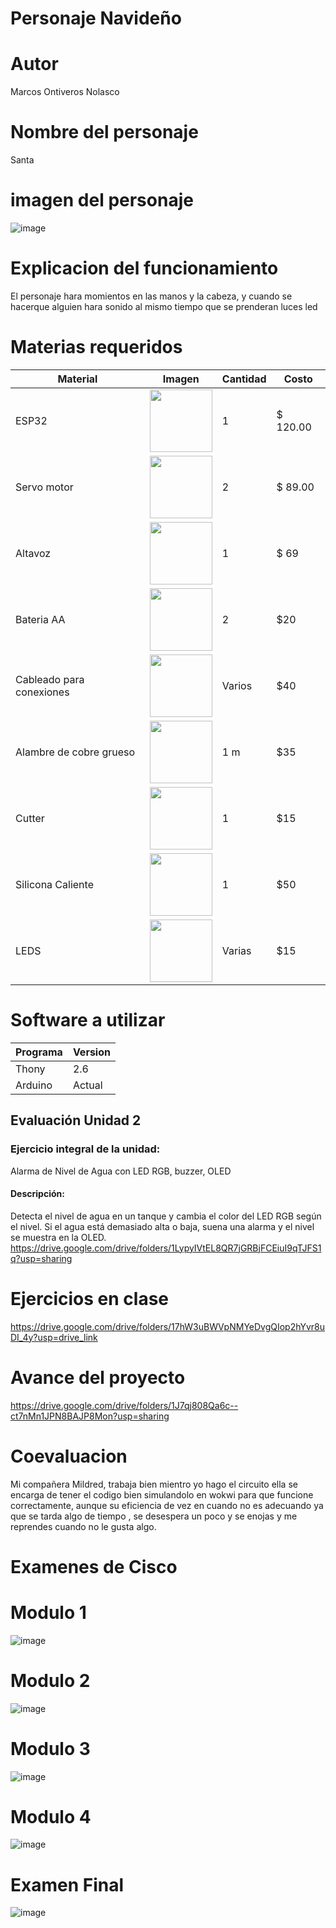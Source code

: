 # Personaje Navideño

# Autor

Marcos Ontiveros Nolasco

# Nombre del personaje

Santa
# imagen del personaje 
![image](https://github.com/user-attachments/assets/d3ac680f-0a52-4577-a42d-b17ce8e866ab)



# Explicacion del funcionamiento

El personaje hara momientos en las manos y la cabeza, y cuando se hacerque alguien hara sonido al mismo tiempo que se prenderan luces led 

# Materias requeridos
| Material | Imagen | Cantidad | Costo |
|----------|--------|----------|-------|
| ESP32    | <img src="https://github.com/user-attachments/assets/0d280367-493e-4f7c-a587-36e1f822116b" width="100"/> | 1 |$ 120.00 |
| Servo motor  | <img src="https://m.media-amazon.com/images/I/51ZhuPCUauL._AC_UF894,1000_QL80_.jpg" width="100"/> | 2 |$ 89.00 |
|   Altavoz    |     <img src="https://encrypted-tbn0.gstatic.com/shopping?q=tbn:ANd9GcT2Uex9EaVH0t9VSWeqHC4T4kqgwmRSdmPtPs6Bym2Eh6qONbHuEYl-q0GPq9c_qOwTvFpXFIkd_iKgEQ0s-ocg3K6gz20E-gT0spYL_tjXi6lDQFQtG-QXhw&usqp=CAE" width="100"/>     |     1  | $ 69     |
|Bateria AA |<img src="https://euroelectrica.com.mx/wp-content/uploads/2018/12/1500.jpg" width="100"/> | 2 |$20|
|Cableado para conexiones |<img src="https://m.media-amazon.com/images/I/71fdyWUFT8L.jpg" width="100"/> | Varios |$40|
|Alambre de cobre grueso |<img src="https://aymet.com.ar/wp-content/uploads/2023/05/cobre.webp" width="100"/> | 1 m |$35|
|Cutter |<img src="https://www.construactivo.com/5896-large_default/cutter-profesional-alma-metalica-18mm-truper.jpg" width="100"/> | 1  |$15|
|Silicona Caliente |<img src="https://i.pinimg.com/736x/e9/57/cc/e957ccedc373cd614b2b0b99678acb0d.jpg" width="100"/> | 1  |$50|
| LEDS |<img src="https://github.com/user-attachments/assets/43e6d92e-86f7-49b5-8e81-773b60db4e5f" width="100"/> | Varias |$15|

# Software a utilizar
| Programa | Version |
|--|--|
|Thony|2.6|
|Arduino|Actual|
## Evaluación Unidad 2
### Ejercicio integral de la unidad:
Alarma de Nivel de Agua con LED RGB, buzzer, OLED
#### Descripción:
Detecta el nivel de agua en un tanque y cambia el color del LED RGB según el nivel. Si el agua está demasiado alta o baja, suena una alarma y el nivel se muestra en la OLED.
https://drive.google.com/drive/folders/1LypyIVtEL8QR7jGRBjFCEiuI9qTJFS1q?usp=sharing


 # Ejercicios en clase 
https://drive.google.com/drive/folders/17hW3uBWVpNMYeDvgQIop2hYvr8uDI_4y?usp=drive_link
 # Avance del proyecto 
https://drive.google.com/drive/folders/1J7qj808Qa6c--ct7nMn1JPN8BAJP8Mon?usp=sharing
 # Coevaluacion
 Mi compañera Mildred, trabaja bien mientro yo hago el circuito ella se encarga de tener el codigo bien simulandolo en wokwi para que funcione correctamente, aunque su eficiencia de vez en cuando no es adecuando ya que se tarda algo de tiempo , se desespera un poco y se enojas y me reprendes cuando no le gusta algo.  

# Examenes de Cisco
# Modulo 1
![image](https://github.com/user-attachments/assets/0d7b8083-20ce-47cd-b106-cecb8f74ee68)
# Modulo 2
![image](https://github.com/user-attachments/assets/fbc5fb45-d1fa-4383-a02f-c755f04854e1)
# Modulo 3
![image](https://github.com/user-attachments/assets/bc518bc8-9c0c-4f52-803f-26e1d49fbdd9)
# Modulo 4
![image](https://github.com/user-attachments/assets/ffafa7d2-b353-4726-b6c2-f956182bd922)
# Examen Final
![image](https://github.com/user-attachments/assets/bbb2080b-12ef-4035-9718-e0d0610f6737)


